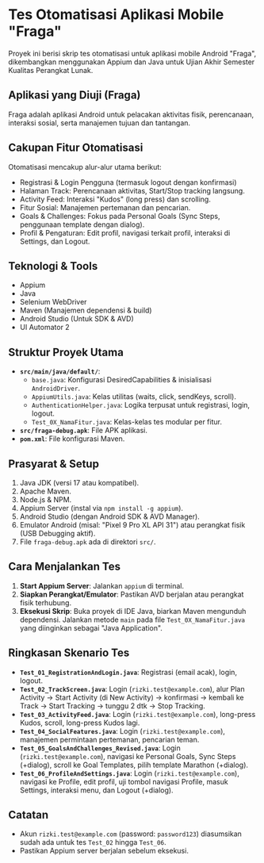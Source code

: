 # Tes Otomatisasi Aplikasi Mobile "Fraga"

Proyek ini berisi skrip tes otomatisasi untuk aplikasi mobile Android "Fraga", dikembangkan menggunakan Appium dan Java untuk Ujian Akhir Semester Kualitas Perangkat Lunak.

## Aplikasi yang Diuji (Fraga)
Fraga adalah aplikasi Android untuk pelacakan aktivitas fisik, perencanaan, interaksi sosial, serta manajemen tujuan dan tantangan.

## Cakupan Fitur Otomatisasi
Otomatisasi mencakup alur-alur utama berikut:
* Registrasi & Login Pengguna (termasuk logout dengan konfirmasi)
* Halaman Track: Perencanaan aktivitas, Start/Stop tracking langsung.
* Activity Feed: Interaksi "Kudos" (long press) dan scrolling.
* Fitur Sosial: Manajemen pertemanan dan pencarian.
* Goals & Challenges: Fokus pada Personal Goals (Sync Steps, penggunaan template dengan dialog).
* Profil & Pengaturan: Edit profil, navigasi terkait profil, interaksi di Settings, dan Logout.

## Teknologi & Tools
* Appium
* Java 
* Selenium WebDriver
* Maven (Manajemen dependensi & build)
* Android Studio (Untuk SDK & AVD)
* UI Automator 2

## Struktur Proyek Utama
* **`src/main/java/default/`**:
    * `base.java`: Konfigurasi DesiredCapabilities & inisialisasi `AndroidDriver`.
    * `AppiumUtils.java`: Kelas utilitas (waits, click, sendKeys, scroll).
    * `AuthenticationHelper.java`: Logika terpusat untuk registrasi, login, logout.
    * `Test_0X_NamaFitur.java`: Kelas-kelas tes modular per fitur.
* **`src/fraga-debug.apk`**: File APK aplikasi.
* **`pom.xml`**: File konfigurasi Maven.

## Prasyarat & Setup
1.  Java JDK (versi 17 atau kompatibel).
2.  Apache Maven.
3.  Node.js & NPM.
4.  Appium Server (instal via `npm install -g appium`).
5.  Android Studio (dengan Android SDK & AVD Manager).
6.  Emulator Android (misal: "Pixel 9 Pro XL API 31") atau perangkat fisik (USB Debugging aktif).
7.  File `fraga-debug.apk` ada di direktori `src/`.

## Cara Menjalankan Tes
1.  **Start Appium Server**: Jalankan `appium` di terminal.
2.  **Siapkan Perangkat/Emulator**: Pastikan AVD berjalan atau perangkat fisik terhubung.
3.  **Eksekusi Skrip**: Buka proyek di IDE Java, biarkan Maven mengunduh dependensi. Jalankan metode `main` pada file `Test_0X_NamaFitur.java` yang diinginkan sebagai "Java Application".

## Ringkasan Skenario Tes
* **`Test_01_RegistrationAndLogin.java`**: Registrasi (email acak), login, logout.
* **`Test_02_TrackScreen.java`**: Login (`rizki.test@example.com`), alur Plan Activity -> Start Activity (di New Activity) -> konfirmasi -> kembali ke Track -> Start Tracking -> tunggu 2 dtk -> Stop Tracking.
* **`Test_03_ActivityFeed.java`**: Login (`rizki.test@example.com`), long-press Kudos, scroll, long-press Kudos lagi.
* **`Test_04_SocialFeatures.java`**: Login (`rizki.test@example.com`), manajemen permintaan pertemanan, pencarian teman.
* **`Test_05_GoalsAndChallenges_Revised.java`**: Login (`rizki.test@example.com`), navigasi ke Personal Goals, Sync Steps (+dialog), scroll ke Goal Templates, pilih template Marathon (+dialog).
* **`Test_06_ProfileAndSettings.java`**: Login (`rizki.test@example.com`), navigasi ke Profile, edit profil, uji tombol navigasi Profile, masuk Settings, interaksi menu, dan Logout (+dialog).

## Catatan
* Akun `rizki.test@example.com` (password: `password123`) diasumsikan sudah ada untuk tes `Test_02` hingga `Test_06`.
* Pastikan Appium server berjalan sebelum eksekusi.
